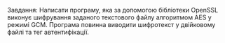 Завдання: Написати програму, яка за допомогою бібліотеки OpenSSL виконує
шифрування заданого текстового файлу алгоритмом AES у режимі GCM. Програма
повинна виводити шифротекст у двійковому файлі та тег автентифікації.
